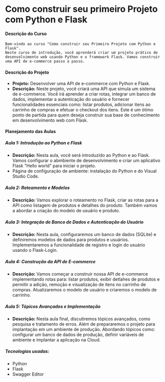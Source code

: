 # Como construir seu primeiro Projeto com Python e Flask

#### Descrição do Curso
`Bem-vindo ao curso "Como construir seu Primeiro Projeto com Python e Flask".`<br/>
`Neste curso de introdução, você aprenderá criar um projeto prático de desenvolvimento web usando Python e o framework Flask. Vamos construir uma API de e-commerce passo a passo.`
#### Descrição do Projeto
- <strong>Projeto:</strong> Desenvolver uma API de e-commerce com Python e Flask.
- <strong>Descrição:</strong> Neste projeto, você criará uma API que simula um sistema de e-commerce. Você irá aprender a criar rotas, integrar um banco de dados, implementar a autenticação do usuário e fornecer funcionalidades essenciais como: listar produtos, adicionar itens ao carrinho de compras e efetuar o checkout dos itens. Este é um ótimo ponto de partida para quem deseja construir sua base de conhecimento em desenvolvimento web com Flask.

#### Planejamento das Aulas

##### Aula 1: Introdução ao Python e Flask
- <strong>Descrição:</strong> Nesta aula, você será introduzido ao Python e ao Flask. Vamos configurar o abmbiente de desenvolvimento e criar um aplicativo Flask "Hello world" para iniciar o projeto.
- Página de configuração de ambiente: instalação do Python e do Visual Studio Code.

##### Aula 2: Roteamento e Modelos
- <strong>Descrição:</strong> Vamos explorar o roteamento no Flask, criar as rotas para a API como listagem de produtos e detalhes do produto. Também vamos a abordar a criação do modelo de usuário e produto.

##### Aula 3: Integração de Banco de Dados e Autenticação do Usuário
- <strong>Descrição:</strong> Nesta aula, configuraremos um banco de dados (SQLite) e definiremos modelos de dados para produtos e usuários. Implementaremos a funcionalidade de registro e login do usuário usando o Flask-Login.

##### Aula 4: Construção da API de E-commerce
- <strong>Descrição:</strong> Vamos começar a construir nossa API de e-commerce implementando rotas para: listar produtos, exibir detlahes de produtos e permitir a adição, remoção e visualização de itens no carrinho de compras. Atualizaremos o modelo de usuário e criaremos o modelo de carrinho.

##### Aula 5: Tópicos Avançados e Implementação
- <strong>Descrição:</strong> Nesta aula final, discutiremos tópicos avançados, como pesquisa e tratamento de erros. Além de prepararemos o projeto para implantação em um ambiente de produção. Abordando tópicos como: configurar um banco de dados de produção, definir variáveis de ambiente e implantar a aplicação na Cloud.

##### Tecnologias usadas:
- Python
- Flask
- Swagger Editor
